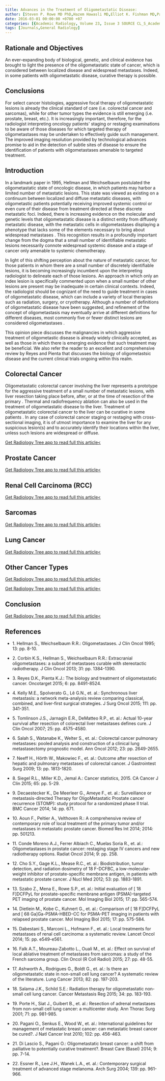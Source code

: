 ```yaml
---
title: Advances in the Treatment of Oligometastatic Disease:
author: [Steven P. Rowe MD PhD,Hazem Hawasli MD,Elliot K. Fishman MD,Pamela T. Johnson MD]
date: 2016-03-01 00:00:00 +0700 +07
categories: [{Academic Radiology, Volume 23, Issue 3 SOURCE CL_S_AcademicRadiologyVolume23Issue3 1}]
tags: [Journals,General Radiology]
---
```

## Rationale and Objectives

An ever-expanding body of biological, genetic, and clinical evidence has brought to light the presence of the oligometastatic state of cancer, which is considered between localized disease and widespread metastases. Indeed, in some patients with oligometastatic disease, curative therapy is possible.

## Conclusions

For select cancer histologies, aggressive focal therapy of oligometastatic lesions is already the clinical standard of care (i.e. colorectal cancer and sarcomas), while for other tumor types the evidence is still emerging (i.e. prostate, breast, etc.). It is increasingly important, therefore, for the radiologist interpreting oncology patients' staging or restaging examinations to be aware of those diseases for which targeted therapy of oligometastases may be undertaken to effectively guide such management. The improved imaging resolution provided by technological advances promise to aid in the detection of subtle sites of disease to ensure the identification of patients with oligometastases amenable to targeted treatment.

## Introduction

In a landmark paper in 1995, Hellman and Weichselbaum postulated the oligometastatic state of oncologic disease, in which patients may harbor a limited number of metastatic lesions. This state was viewed as existing on a continuum between localized and diffuse metastatic diseases, with oligometastic patients potentially receiving improved systemic control or even cure of their disease from treatment directed at these discrete metastatic foci. Indeed, there is increasing evidence on the molecular and genetic levels that oligometastatic disease is a distinct entity from diffusely metastatic disease, with the metastatic cells in oligometastases displaying a phenotype that lacks some of the elements necessary to bring about widespread metastases . This recognition results in a profoundly important change from the dogma that a small number of identifiable metastatic lesions necessarily connote widespread systemic disease and a stage of cancer only amenable to systemic chemotherapy.

In light of this shifting perception about the nature of metastatic cancer, for those patients in whom there are a small number of discretely identifiable lesions, it is becoming increasingly incumbent upon the interpreting radiologist to delineate each of those lesions. An approach in which only an index lesion is specifically commented upon when a small number of other lesions are present may be inadequate in certain clinical contexts. Indeed, the radiologist should be cognizant of the need to guide treatment in cases of oligometastatic disease, which can include a variety of local therapies such as radiation, surgery, or cryotherapy. Although a number of definitions of oligometastatic disease have been suggested, and refinement of the concept of oligometastasis may eventually arrive at different definitions for different diseases, most commonly five or fewer distinct lesions are considered oligometastases .

This opinion piece discusses the malignancies in which aggressive treatment of oligometastic disease is already widely clinically accepted, as well as those in which there is emerging evidence that such treatment may be beneficial. We also refer the reader to an excellent and comprehensive review by Reyes and Pienta that discusses the biology of oligometastsic disease and the current clinical trials ongoing within this realm.

## Colorectal Cancer

Oligometastatic colorectal cancer involving the liver represents a prototype for the aggressive treatment of a small number of metastatic lesions, with liver resection taking place before, after, or at the time of resection of the primary . Thermal and radiofrequency ablation can also be used in the treatment of oligometastatic disease to the liver. Treatment of oligometastatic colorectal cancer to the liver can be curative in some patients . In any case of colorectal cancer staging or restaging with cross-sectional imaging, it is of utmost importance to examine the liver for any suspicious lesion(s) and to accurately identify their locations within the liver, unless such lesions are widespread or diffuse.

[Get Radiology Tree app to read full this article<](https://clinicalpub.com/app)

## Prostate Cancer

[Get Radiology Tree app to read full this article<](https://clinicalpub.com/app)

## Renal Cell Carcinoma (RCC)

[Get Radiology Tree app to read full this article<](https://clinicalpub.com/app)

## Sarcomas

[Get Radiology Tree app to read full this article<](https://clinicalpub.com/app)

## Lung Cancer

[Get Radiology Tree app to read full this article<](https://clinicalpub.com/app)

## Other Cancer Types

[Get Radiology Tree app to read full this article<](https://clinicalpub.com/app)

[Get Radiology Tree app to read full this article<](https://clinicalpub.com/app)

## Conclusion

[Get Radiology Tree app to read full this article<](https://clinicalpub.com/app)

## References

- 1\. Hellman S., Weichselbaum R.R.: Oligometastases. J Clin Oncol 1995; 13: pp. 8-10.


- 2\. Corbin K.S., Hellman S., Weichselbaum R.R.: Extracranial oligometastases: a subset of metastases curable with stereotactic radiotherapy. J Clin Oncol 2013; 31: pp. 1384-1390.


- 3\. Reyes D.K., Pienta K.J.: The biology and treatment of oligometastatic cancer. Oncotarget 2015; 6: pp. 8491-8524.


- 4\. Kelly M.E., Spolverato G., Lê G.N., et. al.: Synchronous liver metastasis: a network meta-analysis review comparing classical, combined, and liver-first surgical strategies. J Surg Oncol 2015; 111: pp. 341-351.


- 5\. Tomlinson J.S., Jarnagin E.R., DeMatteo R.P., et. al.: Actual 10-year survival after resection of colorectal liver metastases defines cure. J Clin Oncol 2007; 25: pp. 4575-4580.


- 6\. Salah S., Watanabe K., Welter S., et. al.: Colorectal cancer pulmonary metastases: pooled analysis and construction of a clinical lung metastasectomy prognostic model. Ann Oncol 2012; 23: pp. 2649-2655.


- 7\. Neeff H., Hörth W., Makowiec F., et. al.: Outcome after resection of hepatic and pulmonary metastases of colorectal cancer. J Gastrointest Surg 2009; 13: pp. 1813-1820.


- 8\. Siegel R.L., Miller K.D., Jemal A.: Cancer statistics, 2015. CA Cancer J Clin 2015; 65: pp. 5-29.


- 9\. Decaestecker K., De Meerleer G., Ameye F., et. al.: Surveillance or metastasis-directed Therapy for OligoMetastatic Prostate cancer recurrence (STOMP): study protocol for a randomized phase II trial. BMC Cancer 2014; 14: pp. 671.


- 10\. Aoun F., Peltier A., Velthoven R.: A comprehensive review of contemporary role of local treatment of the primary tumor and/or metastases in metastatic prostate cancer. Biomed Res Int 2014; 2014: pp. 501213.


- 11\. Conde Moreno A.J., Ferrer Albiach C., Muelas Soria R., et. al.: Oligometastases in prostate cancer: restaging stage IV cancers and new radiotherapy options. Radiat Oncol 2014; 9: pp. 258.


- 12\. Cho S.Y., Gage K.L., Mease R.C., et. al.: Biodistribution, tumor detection, and radiation dosimetry of  18  F-DCFBC, a low-molecular-weight inhibitor of prostate-specific membrane antigen, in patients with metastatic prostate cancer. J Nucl Med 2012; 53: pp. 1883-1891.


- 13\. Szabo Z., Mena E., Rowe S.P., et. al.: Initial evaluation of \[  18  F\]DCFPyL for prostate-specific membrane antigen (PSMA)-targeted PET imaging of prostate cancer. Mol Imaging Biol 2015; 17: pp. 565-574.


- 14\. Dietlein M., Kobe C., Kuhnert G., et. al.: Comparison of \[  18  F\]DCFPyL and \[  68  Ga\]Ga-PSMA-HBED-CC for PSMA-PET imaging in patients with relapsed prostate cancer. Mol Imaging Biol 2015; 17: pp. 575-584.


- 15\. Dabestani S., Marconi L., Hofmann F., et. al.: Local treatments for metastases of renal cell carcinoma: a systematic review. Lancet Oncol 2014; 15: pp. e549-e561.


- 16\. Falk A.T., Moureau-Zabotto L., Ouali M., et. al.: Effect on survival of local ablative treatment of metastases from sarcomas: a study of the French sarcoma group. Clin Oncol (R Coll Radiol) 2015; 27: pp. 48-55.


- 17\. Ashworth A., Rodrigues G., Boldt G., et. al.: Is there an oligometastatic state in non-small cell lung cancer? A systematic review of the literature. Lung Cancer 2013; 82: pp. 197-203.


- 18\. Salama J.K., Schild S.E.: Radiation therapy for oligometastatic non-small cell lung cancer. Cancer Metastasis Reg 2015; 34: pp. 183-193.


- 19\. Porte H., Siat J., Guibert B., et. al.: Resection of adrenal metastases from non-small cell lung cancer: a multicenter study. Ann Thorac Surg 2001; 71: pp. 981-985.


- 20\. Pagani O., Senkus E., Wood W., et. al.: International guidelines for management of metastatic breast cancer: can metastatic breast cancer be cured?. J Natl Cancer Inst 2010; 102: pp. 456-463.


- 21\. Di Lascio S., Pagani O.: Oligometastatic breast cancer: a shift from palliative to potentially curative treatment?. Breast Care (Basel) 2014; 9: pp. 7-14.


- 22\. Essner R., Lee J.H., Wanek L.A., et. al.: Contemporary surgical treatment of advanced stage melanoma. Arch Surg 2004; 139: pp. 961-966.